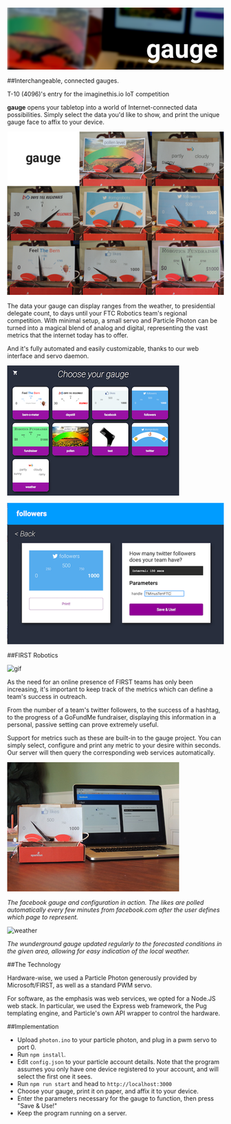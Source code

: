 ![gauge](images/banner.png)

##Interchangeable, connected gauges.

T-10 (4096)'s entry for the imaginethis.io IoT competition

**gauge** opens your tabletop into a world of Internet-connected data possibilities. Simply select the data you'd like to show, and print the unique gauge face to affix to your device.

![selector](images/collage.png)

The data your gauge can display ranges from the weather, to presidential delegate count, to days until your FTC Robotics team's regional competition. With minimal setup, a small servo and Particle Photon can be turned into a magical blend of analog and digital, representing the vast metrics that the internet today has to offer.

And it's fully automated and easily customizable, thanks to our web interface and servo daemon.

![selector](images/selector.png)

![config](images/config.png)

##FIRST Robotics

![gif](images/tweet.gif)

As the need for an online presence of FIRST teams has only been increasing, it's important to keep track of the metrics which can define a team's success in outreach.

From the number of a team's twitter followers, to the success of a hashtag, to the progress of a GoFundMe fundraiser, displaying this information in a personal, passive setting can prove extremely useful.

Support for metrics such as these are built-in to the gauge project. You can simply select, configure and print any metric to your desire within seconds. Our server will then query the corresponding web services automatically.

![fb](images/full.jpg)

*The facebook gauge and configuration in action. The likes are polled automatically every few minutes from facebook.com after the user defines which page to represent.*

![weather](images/weather.gif)

*The wunderground gauge updated regularly to the forecasted conditions in the given area, allowing for easy indication of the local weather.*

##The Technology

Hardware-wise, we used a Particle Photon generously provided by Microsoft/FIRST, as well as a standard PWM servo.

For software, as the emphasis was web services, we opted for a Node.JS web stack. In particular, we used the Express web framework, the Pug templating engine, and Particle's own API wrapper to control the hardware.

##Implementation

* Upload `photon.ino` to your particle photon, and plug in a pwm servo to port 0.
* Run `npm install`.
* Edit `config.json` to your particle account details. Note that the program assumes you only have one device registered to your account, and will select the first one it sees.
* Run `npm run start` and head to `http://localhost:3000`
* Choose your gauge, print it on paper, and affix it to your device.
* Enter the parameters necessary for the gauge to function, then press "Save & Use!"
* Keep the program running on a server.